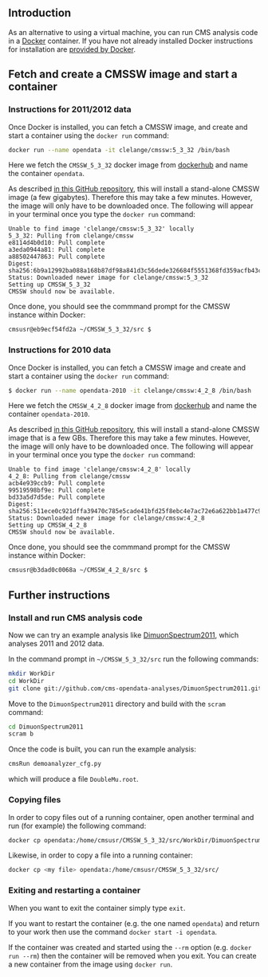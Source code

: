 ## Introduction

As an alternative to using a virtual machine, you can run CMS analysis code in a [Docker](https://www.docker.com/) container. If you have not already installed Docker instructions for installation are [provided by Docker](https://docs.docker.com/install/).

## Fetch and create a CMSSW image and start a container

### Instructions for 2011/2012 data

Once Docker is installed, you can fetch a CMSSW image, and create and start a container using the `docker run` command:

```bash
docker run --name opendata -it clelange/cmssw:5_3_32 /bin/bash
```

Here we fetch the `CMSSW_5_3_32` docker image from [dockerhub](https://hub.docker.com/r/clelange/cmssw/tags) and name the container `opendata`.

As described [in this GitHub repository](https://github.com/clelange/cmssw-docker/), this will install a stand-alone CMSSW image (a few gigabytes). Therefore this may take a few minutes. However, the image will only have to be downloaded once. The following will appear in your terminal once you type the `docker run` command:

```
Unable to find image 'clelange/cmssw:5_3_32' locally
5_3_32: Pulling from clelange/cmssw
e8114d4b0d10: Pull complete
a3eda0944a81: Pull complete
a88502447863: Pull complete
Digest: sha256:6b9a12992ba088a168b87df98a841d3c56dede326684f5551368fd359acfb43c
Status: Downloaded newer image for clelange/cmssw:5_3_32
Setting up CMSSW_5_3_32
CMSSW should now be available.
```

Once done, you should see the commmand prompt for the CMSSW instance within Docker:

```bash
cmsusr@eb9ecf54fd2a ~/CMSSW_5_3_32/src $
```

### Instructions for 2010 data

Once Docker is installed, you can fetch a CMSSW image and create and start a container using the `docker run` command:

```bash
$ docker run --name opendata-2010 -it clelange/cmssw:4_2_8 /bin/bash
````

Here we fetch the `CMSSW_4_2_8` docker image from [dockerhub](https://hub.docker.com/r/clelange/cmssw/tags) and name the container `opendata-2010`.

As described [in this GitHub repository](https://github.com/clelange/cmssw-docker/), this will install a stand-alone CMSSW image that is a few GBs. Therefore this may take a few minutes. However, the image will only have to be downloaded once. The following will appear in your terminal once you type the `docker run` command:

```
Unable to find image 'clelange/cmssw:4_2_8' locally
4_2_8: Pulling from clelange/cmssw
acb4e939ccb9: Pull complete
99519598bf9e: Pull complete
bd33a5d7d5de: Pull complete
Digest: sha256:511ece0c921dffa39470c785e5cade41bfd25f8ebc4e7ac72e6a622bb1a477c9
Status: Downloaded newer image for clelange/cmssw:4_2_8
Setting up CMSSW_4_2_8
CMSSW should now be available.
```

Once done, you should see the commmand prompt for the CMSSW instance within Docker:

```bash
cmsusr@b3dad0c0068a ~/CMSSW_4_2_8/src $
```

## Further instructions

### Install and run CMS analysis code

Now we can try an example analysis like [DimuonSpectrum2011](https://github.com/cms-opendata-analyses/DimuonSpectrum2011), which analyses 2011 and 2012 data.

In the command prompt in `~/CMSSW_5_3_32/src` run the following commands:

```bash
mkdir WorkDir
cd WorkDir
git clone git://github.com/cms-opendata-analyses/DimuonSpectrum2011.git
```

Move to the `DimuonSpectrum2011` directory and build with the `scram` command:

```bash
cd DimuonSpectrum2011
scram b
```

Once the code is built, you can run the example analysis:

```bash
cmsRun demoanalyzer_cfg.py
```

which will produce a file `DoubleMu.root`.

### Copying files

In order to copy files out of a running container, open another terminal and run (for example) the following command:

```bash
docker cp opendata:/home/cmsusr/CMSSW_5_3_32/src/WorkDir/DimuonSpectrum2011/DoubleMu.root .
```

Likewise, in order to copy a file into a running container:


```bash
docker cp <my file> opendata:/home/cmsusr/CMSSW_5_3_32/src/
```

### Exiting and restarting a container

When you want to exit the container simply type `exit`.

If you want to restart the container (e.g. the one named `opendata`) and return to your work then use the command `docker start -i opendata`.

If the container was created and started using the `--rm` option (e.g. `docker run --rm`) then the container will be removed when you exit. You can create a new container from the image using `docker run`.
